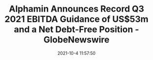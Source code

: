 ---
"title": "Alphamin Announces Record Q3 2021 EBITDA Guidance of US$53m and a Net Debt-Free Position - GlobeNewswire"
"date": "2021-10-4 11:57:50"
"feed_name": "GOOGLENEWSMINING"
"feed_website": "https://news.google.com/search?q=mining%2Bincident&hl=en-US&gl=US&ceid=US:en"
"feed_rss": "https://news.google.com/rss/search?q=mining%2Bincident&hl=en-US&gl=US&ceid=US:en"
"link": "https://www.globenewswire.com/news-release/2021/10/04/2307812/0/en/Alphamin-Announces-Record-Q3-2021-EBITDA-Guidance-of-US-53m-and-a-Net-Debt-Free-Position-Production-and-Exploration-Update.html"
"source": "{'href': 'https://www.globenewswire.com', 'title': 'GlobeNewswire'}"
"file": "_posts/2021-1-1-0441450e329f7ad4dacb32b866b2702f3f12b9ec.md"
"accident": "0"
"drilling": "0"
"dead": "0"
"injured": "0"
"arrested": "0"
"place": "unknown place"
"where": "unknown site"
"causes": "unknown"
"place_uri": "unknown place"
---